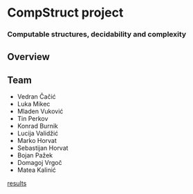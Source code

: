 # CompStruct project

### Computable structures, decidability and complexity

## Overview

## Team

* Vedran Čačić
* Luka Mikec
* Mladen Vuković
* Tin Perkov
* Konrad Burnik
* Lucija Validžić
* Marko Horvat
* Sebastijan Horvat
* Bojan Pažek
* Domagoj Vrgoč
* Matea Kalinić

[results](chronology.md)
